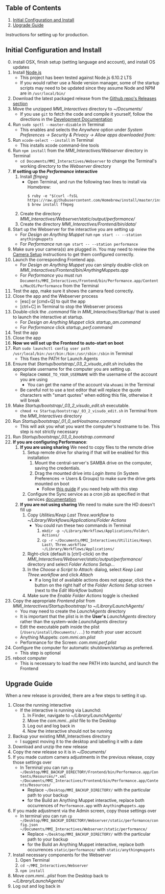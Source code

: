 ## Table of Contents

1. [Initial Configuration and Install](#initial-configuration-and-install)
2. [Upgrade Guide](#upgrade-guide)

Instructions for setting up for production.

## Initial Configuration and Install

0. install OSX, finish setup (setting language and account), and install OS updates
0. Install [Node.js](https://nodejs.org/en/download/)
   - This project has been tested against Node.js 6.10.2 LTS
   - If you would rather use a Node version manager, 
     some of the startup scripts may need to be updated 
     since they assume Node and NPM are in `/usr/local/bin/`
0. Download the latest packaged release from the [Github repo's Releases section](https://github.com/wearecollins/MMI_Interactives/releases)
0. Move the unzipped *MMI_Interactives* directory to *~/Documents/*
   * If you use `git` to fetch the code and compile it yourself, follow the directions in the [Development Documentation](Development.md)
0. Run `sudo spctl --master-disable` in Terminal
   * This enables and selects the _Anywhere_ option under 
     _System Preferences -> Security & Privacy -> Allow apps downloaded from:_
0. Run `xcode-select --install` in Terminal
   * This installs xcode command-line tools
0. Run `npm install` from the *MMI_Interactives/Webserver* directory in Terminal
   * `cd Documents/MMI_Interactives/Webserver` to change the Terminal's working directory to the _Webserver_ directory
0. **If setting up the _Performance_ interactive**
   1. Install _ffmpeg_
      - Open Terminal, and run the following two lines to install via Homebrew:
        ```
        $ ruby -e "$(curl -fsSL https://raw.githubusercontent.com/Homebrew/install/master/install)"
        $ brew install ffmpeg
        ```
   1. Create the directory _MMI_Interactives/Webserver/static/output/performance/_
   1. Create the directory _MMI_Interactives/Frontend/bin/data/_
0. Start up the Webserver for the interactive you are setting up
   * For _Design an Anything Muppet_ run `npm start -- --station anythingmuppets`
   * For _Performance_ run `npm start -- --station performance`
0. Make sure your camera(s) are plugged in. You may need to review the [Camera Setup](Frontend/README.md#setup-cameras) instructions to get them configured correctly.
0. Launch the corresponding Frontend app.
   * For _Design an Anything Muppet_ you can simply double-click on _MMI_Interactives/Frontend/bin/AnythingMuppets.app_
   * For _Performance_ you must run `Documents/MMI_Interactives/Frontend/bin/Performance.app/Contents/MacOS/Performance` from the Terminal
0. Test the app, make sure it shows the camera feed correctly.
0. Close the app and the Webserver process
   * [esc] or [cmd+Q] to quit the app
   * [ctrl+C] in Terminal to stop the Webserver process
0. Double-click the _.command_ file in *MMI_Interactives/Startup/* that is used to launch the interactive at startup.
   * For _Design an Anything Muppet_ click *startup_am.command*
   * For _Performance_ click *startup_perf.command*
0. Test the app
0. Close the app
0. **Now we will set up the Frontend to auto-start on boot**
0. Run `sudo launchctl config user path /usr/local/bin:/usr/bin:/bin:/usr/sbin:/sbin` in Terminal
   - This fixes the PATH for Launch Agents
0. Ensure that *Startup/bootstrap/_03_2_visudo_edit.sh* includes the appropriate username for the computer you are setting up.
   * Replace `CHANGE_TO_YOUR_USERNAME` with the username of the account you are using
     - You can get the name of the account via `whoami` in the Terminal
   * Be careful not to use a text editor that will replace the quote characters with "smart quotes" when editing this file, otherwise it will break
0. Make *Startup/bootstrap/_03_2_visudo_edit.sh* executable.
   * `chmod +x Startup/bootstrap/_03_2_visudo_edit.sh` in Terminal from the *MMI_Interactives* directory
0. Run *Startup/bootstrap/_01_0_setHostname.command*
   * This will ask you what you want the computer's hostname to be. This step is not strictly necessary
0. Run *Startup/bootstrap/_03_0_bootstrap.command*
0. **If you are configuring Performance**:
   1. **If you are using sharing** We need to copy files to the remote drive
      1. Setup remote drive for sharing if that will be enabled for this installation
         1. Mount the central-server's SAMBA drive on the computer, saving the credentials.
         1. Drag the mounted drive into _Login Items_ (in System Preferences -> Users & Groups) to make sure the drive gets mounted on boot
            * Follow [this guide](https://www.tekrevue.com/tip/automatically-connect-network-drive/) if you need help with this step
      1. Configure the Sync service as a cron job as specified in that services [documentation](Sync/README.md#setup)
   1. **If you are not using sharing** We need to make sure the HD doesn't fill up
      1. Copy *Utilities/Keep Last Three.workflow* to *~/Library/Workflows/Applications/Folder Actions*
         * You could run these two commands in Terminal
           1. `mkdir -p ~/Library/Workflows/Applications/Folder\ Actions/` 
           1. `cp -r ~/Documents/MMI_Interactives/Utilities/Keep\ Last\ Three.workflow ~/Library/Workflows/Applications/`
      1. Right-click (default is [ctrl]-click) on the *MMI_Interactives/Webserver/static/output/performance/* directory and select _Folder Actions Setup..._
      1. In the _Choose a Script to Attach:_ dialog, select _Keep Last Three.workflow_ and click _Attach_
         * If a long list of available actions does not appear, click the + button on the right half of the _Folder Actions Setup_ screen (next to the _Edit Workflow_ button)
      1. Make sure the _Enable Folder Actions_ toggle is checked
0. Copy the appropriate _Frontend plist_ from *MMI_Interactives/Startup/bootstrap/* to _~/Library/LaunchAgents/_
   - You may need to create the _LaunchAgents_ directory
   - It is important that the plist is in the **User's** _LaunchAgents_ directory rather than the system-wide _LaunchAgents_ directory
   - Edit the executable path inside the plist (`/Users/install/Documents/...`) to match your user account
   - Anything Muppets: _com.mmi.am.plist_
   - Performance for the Screen: _com.mmi.perf.plist_
0. Configure the computer for automatic shutdown/startup as preferred.
   - This step is optional
0. reboot computer
   - This is necessary to load the new PATH into launchd, and launch the Frontend


## Upgrade Guide

When a new release is provided, there are a few steps to setting it up.

1. Close the running interactive
   * If the interactive is running via Launchd:
     1. In Finder, navigate to _~/Library/LaunchAgents/_
     2. Move the _com.mmi...plist_ file to the Desktop
     3. Log out and log back in
     4. Now the interactive should not be running
2. Backup your existing MMI_Interactives directory
   * I suggest moving it to the desktop and labelling it with a date
3. Download and unzip the new release
4. Copy the new release so it is in _~/Documents/_
5. If you made custom camera adjustments in the previous release, copy those settings over
   * In Terminal you can run `cp ~/Desktop/MMI_BACKUP_DIRECTORY/Frontend/bin/Performance.app/Contents/Resources/*.xml ~/Documents/MMI_Interactives/Frontend/bin/Performance.app/Contents/Resources/`
     - Replace `~/Desktop/MMI_BACKUP_DIRECTORY/` with the particular path to your backup
     - for the Build an Anything Muppet interactive, replace both occurrences of `Performance.app` with `AnythingMuppets.app`
6. If you made adjustment via the Admin screen, copy those settings over
   * In terminal you can run `cp ~/Desktop/MMI_BACKUP_DIRECTORY/Webserver/static/performance/config.json ~/Documents/MMI_Interactives/Webserver/static/performance/`
     - Replace `~/Desktop/MMI_BACKUP_DIRECTORY/` with the particular path to your backup
     - for the Build an Anything Muppet interactive, replace both occurrences `static/performance/` with `static/anythingmuppets`
7. Install necessary components for the Webserver
   1. Open Terminal
   2. `cd ~/MMI_Interactives/Webserver`
   3. `npm install`
8. Move _com.mmi...plist_ from the Desktop back to _~/Library/LaunchAgents/_
9. Log out and log back in
